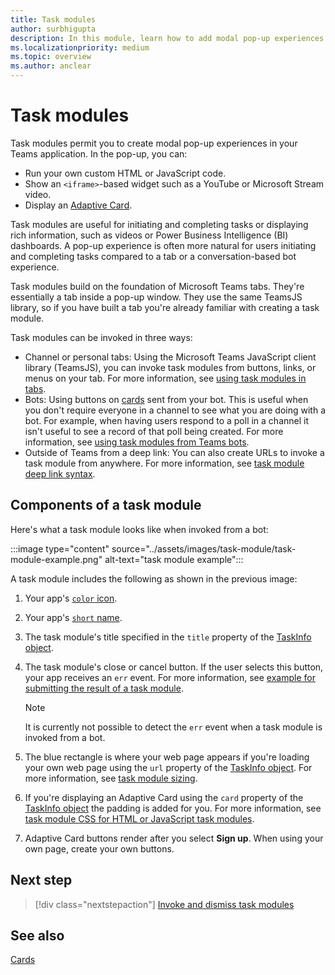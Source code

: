 ```yaml
---
title: Task modules
author: surbhigupta
description: In this module, learn how to add modal pop-up experiences to collect or display information to your users from your Microsoft Teams apps
ms.localizationpriority: medium
ms.topic: overview
ms.author: anclear
---
```


# Task modules

Task modules permit you to create modal pop-up experiences in your Teams application. In the pop-up, you can:

* Run your own custom HTML or JavaScript code.
* Show an `<iframe>`-based widget such as a YouTube or Microsoft Stream video.
* Display an [Adaptive Card](/adaptive-cards/).

Task modules are useful for initiating and completing tasks or displaying rich information, such as videos or Power Business Intelligence (BI) dashboards. A pop-up experience is often more natural for users initiating and completing tasks compared to a tab or a conversation-based bot experience.

Task modules build on the foundation of Microsoft Teams tabs. They're essentially a tab inside a pop-up window. They use the same TeamsJS library, so if you have built a tab you're already familiar with creating a task module.

Task modules can be invoked in three ways:

* Channel or personal tabs: Using the Microsoft Teams JavaScript client library (TeamsJS), you can invoke task modules from buttons, links, or menus on your tab. For more information, see [using task modules in tabs](~/task-modules-and-cards/task-modules/task-modules-tabs.md).
* Bots: Using buttons on [cards](~/task-modules-and-cards/cards/cards-reference.md) sent from your bot. This is useful when you don't require everyone in a channel to see what you are doing with a bot. For example, when having users respond to a poll in a channel it isn't useful to see a record of that poll being created. For more information, see [using task modules from Teams bots](~/task-modules-and-cards/task-modules/task-modules-bots.md).
* Outside of Teams from a deep link: You can also create URLs to invoke a task module from anywhere. For more information, see [task module deep link syntax](~/task-modules-and-cards/task-modules/invoking-task-modules.md#task-module-deep-link-syntax).

## Components of a task module

Here's what a task module looks like when invoked from a bot:

:::image type="content" source="../assets/images/task-module/task-module-example.png" alt-text="task module example":::

A task module includes the following as shown in the previous image:

1. Your app's [`color` icon](~/resources/schema/manifest-schema.md#icons).
2. Your app's [`short` name](~/resources/schema/manifest-schema.md#name).
3. The task module's title specified in the `title` property of the [TaskInfo object](~/task-modules-and-cards/task-modules/invoking-task-modules.md#the-taskinfo-object).
4. The task module's close or cancel button. If the user selects this button, your app receives an `err` event. For more information, see [example for submitting the result of a task module](~/task-modules-and-cards/task-modules/task-modules-tabs.md#example-of-submitting-the-result-of-a-task-module).

    > [!NOTE]
    > It is currently not possible to detect the `err` event when a task module is invoked from a bot.

5. The blue rectangle is where your web page appears if you're loading your own web page using the `url` property of the [TaskInfo object](~/task-modules-and-cards/task-modules/invoking-task-modules.md#the-taskinfo-object). For more information, see [task module sizing](~/task-modules-and-cards/task-modules/invoking-task-modules.md#task-module-sizing).
6. If you're displaying an Adaptive Card using the `card` property of the [TaskInfo object](~/task-modules-and-cards/task-modules/invoking-task-modules.md#the-taskinfo-object) the padding is added for you. For more information, see [task module CSS for HTML or JavaScript task modules](~/task-modules-and-cards/task-modules/invoking-task-modules.md#task-module-css-for-html-or-javascript-task-modules).
7. Adaptive Card buttons render after you select **Sign up**. When using your own page, create your own buttons.

## Next step

> [!div class="nextstepaction"]
> [Invoke and dismiss task modules](~/task-modules-and-cards/task-modules/invoking-task-modules.md)

## See also

[Cards](~/task-modules-and-cards/what-are-cards.md)
